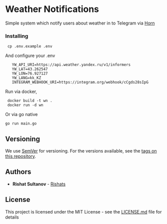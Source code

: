 # Weather Notifications

Simple system which notify users about weather in to Telegram via [Horn](https://github.com/requilence/integram)

### Installing
```
 cp .env.example .env
```
And configure your .env
```YW_API_KEY=be6653b5-4fdd-41a9-a31c-b3a935252493
   YW_API_URI=https://api.weather.yandex.ru/v1/informers
   YW_LAT=43.262547
   YW_LON=76.927127
   YW_LANG=kk_KZ
   INTEGRAM_WEBHOOK_URI=https://integram.org/webhook/cCgds28sIpG
   ```

Run via docker,
```
 docker build -t wn .
 docker run -d wn
```

Or via go native

```
go run main.go
```

## Versioning

We use [SemVer](http://semver.org/) for versioning. For the versions available, see the [tags on this repository](https://github.com/Rishats/ywpti/tags). 

## Authors

* **Rishat Sultanov** - [Rishats](https://github.com/Rishats)

## License

This project is licensed under the MIT License - see the [LICENSE.md](LICENSE.md) file for details
